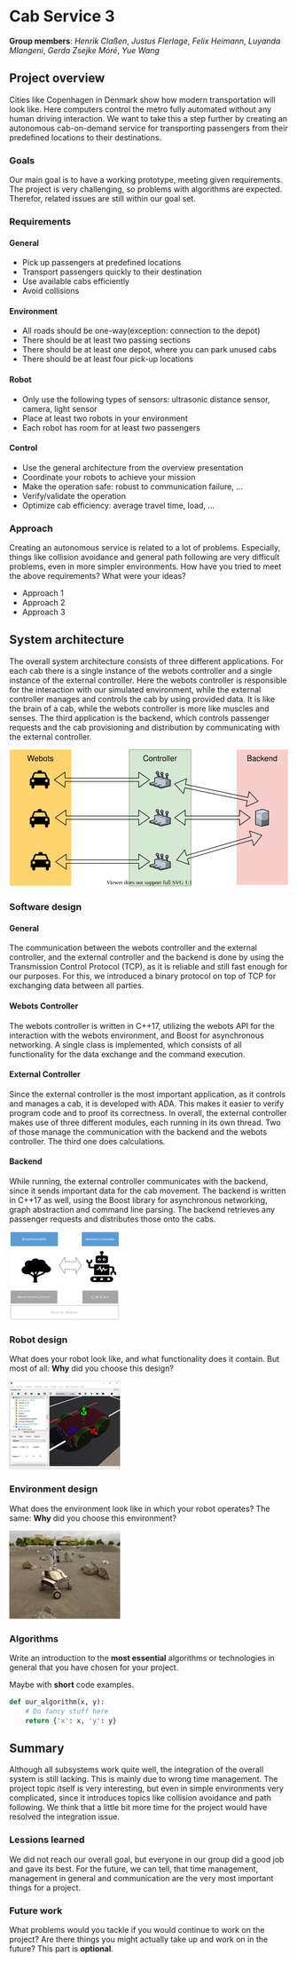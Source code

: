 # Cab Service 3
**Group members**: *Henrik Claßen*, *Justus Flerlage*, *Felix Heimann*, *Luyanda Mlangeni*, *Gerda Zsejke Móré*, *Yue Wang*

## Project overview
Cities like Copenhagen in Denmark show how modern transportation will look like.
Here computers control the metro fully automated without any human driving interaction.
We want to take this a step further by creating an autonomous cab-on-demand service for transporting
passengers from their predefined locations to their destinations.

### Goals
Our main goal is to have a working prototype, meeting given requirements. The project is very challenging,
so problems with algorithms are expected. Therefor, related issues are still within our goal set.

### Requirements
#### General
- Pick up passengers at predefined locations
- Transport passengers quickly to their destination
- Use available cabs efficiently
- Avoid collisions
#### Environment
- All roads should be one-way(exception: connection to the depot)
- There should be at least two passing sections
- There should be at least one depot, where you can park unused cabs
- There should be at least four pick-up locations
#### Robot
- Only use the following types of sensors: ultrasonic distance sensor, camera, light sensor
- Place at least two robots in your environment
- Each robot has room for at least two passengers
#### Control
- Use the general architecture from the overview presentation
- Coordinate your robots to achieve your mission
- Make the operation safe: robust to communication failure, ...
- Verify/validate the operation
- Optimize cab efficiency: average travel time, load, ...

### Approach
Creating an autonomous service is related to a lot of problems. Especially, things
like collision avoidance and general path following are very difficult problems, even in more simpler environments.
How have you tried to meet the above requirements? What were your ideas?

- Approach 1
- Approach 2
- Approach 3

## System architecture
The overall system architecture consists of three different applications. For each cab there is a single instance
of the webots controller and a single instance of the external controller. Here the webots controller is responsible
for the interaction with our simulated environment, while the external controller manages and controls the cab by using
provided data. It is like the brain of a cab, while the webots controller is more like muscles and senses. The third application
is the backend, which controls passenger requests and the cab provisioning and distribution by communicating with
the external controller. 

![diagram](./images/architecture.svg)

### Software design
#### General
The communication between the webots controller and the external controller, and the external controller and the backend
is done by using the Transmission Control Protocol (TCP), as it is reliable and still fast enough for our purposes. For this,
we introduced a binary protocol on top of TCP for exchanging data between all parties.

#### Webots Controller
The webots controller is written in C++17, utilizing the webots API for the interaction with the webots environment, and Boost
for asynchronous networking. A single class is implemented, which consists of all functionality for the data exchange and
the command execution.

#### External Controller
Since the external controller is the most important application, as it controls and manages a cab, it is developed with ADA.
This makes it easier to verify program code and to proof its correctness. In overall, the external controller makes use of
three different modules, each running in its own thread. Two of those manage the communication with the backend and the webots
controller. The third one does calculations.

#### Backend
While running, the external controller communicates with the backend, since it sends important data for the cab movement.
The backend is written in C++17 as well, using the Boost library for asynchronous networking, graph abstraction and
command line parsing. The backend retrieves any passenger requests and distributes those onto the cabs.

![diagram](./images/diagram.png)

### Robot design
What does your robot look like, and what functionality does it contain. 
But most of all: **Why** did you choose this design?

![robot](./images/robot.png)

### Environment design
What does the environment look like in which your robot operates? 
The same: **Why** did you choose this environment?

![evironment](./images/environment.png)

### Algorithms
Write an introduction to the **most essential** algorithms or technologies in general that you have chosen for your project. 

Maybe with **short** code examples.

```python
def our_algorithm(x, y):
    # Do fancy stuff here
    return {'x': x, 'y': y}
```

## Summary
Although all subsystems work quite well, the integration of the overall system is still lacking. This is mainly due to
wrong time management. The project topic itself is very interesting, but even in simple environments very complicated, since
it introduces topics like collision avoidance and path following. We think that a little bit more time for the project would have
resolved the integration issue.

### Lessions learned
We did not reach our overall goal, but everyone in our group did a good job and gave its best. For the future, we can tell,
that time management, management in general and communication are the very most important things for a project.

### Future work
What problems would you tackle if you would continue to work on the project? Are there things you might actually take up and work on in the future? This part is **optional**.

